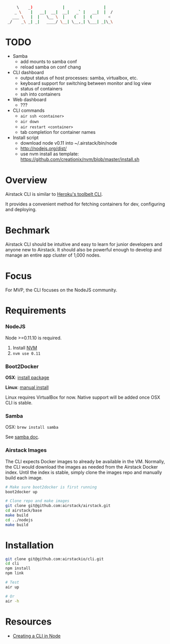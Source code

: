 ```bash
     \    _)             |                 |
    _ \    |   __|  __|  __|   _` |   __|  |  /
   ___ \   |  |   \__ \  |    (   |  (       <
 _/    _\ _| _|   ____/ \__| \__,_| \___| _|\_\
```


# TODO

- Samba
  - add mounts to samba conf
  - reload samba on conf chang
- CLI dashboard
  - output status of host processes: samba, virtualbox, etc.
  - keyboard support for switching between monitor and log view
  - status of containers
  - ssh into containers
- Web dashboard
  - ???
- CLI commands
  - `air ssh <container>`
  - `air down`
  - `air restart <container>`
  - tab completion for container names
- Install script
  - download node v0.11 into ~/.airstack/bin/node
  - http://nodejs.org/dist/
  - use nvm install as template: https://github.com/creationix/nvm/blob/master/install.sh



# Overview

Airstack CLI is similar to [Heroku's toolbelt CLI](https://toolbelt.heroku.com/).

It provides a convenient method for fetching containers for dev, configuring and deploying.


# Bechmark

Airstack CLI should be intuitive and easy to learn for junior developers and anyone new to Airstack.
It should also be powerful enough to develop and manage an entire app cluster of 1,000 nodes.


# Focus

For MVP, the CLI focuses on the NodeJS community.


# Requirements

### NodeJS

Node >=0.11.10 is required.

1. Install [NVM](https://github.com/creationix/nvm)
2. `nvm use 0.11`

### Boot2Docker

**OSX**: [install package](http://docs.docker.com/installation/mac/)

**Linux**: [manual install](https://github.com/boot2docker/boot2docker#installation)

Linux requires VirtualBox for now. Native support will be added once
OSX CLI is stable.

### Samba

OSX: `brew install samba`

See [samba doc](https://github.com/airstack/docs/blob/master/samba.md).

### Airstack Images

The CLI expects Docker images to already be available in the VM.
Normally, the CLI would download the images as needed from the Airstack
Docker index. Until the index is stable, simply clone the images repo
and manually build each image.

```bash
# Make sure boot2docker is first running
boot2docker up

# Clone repo and make images
git clone git@github.com:airstack/airstack.git
cd airstack/base
make build
cd ../nodejs
make build
```


# Installation

```bash
git clone git@github.com:airstackio/cli.git
cd cli
npm install
npm link

# Test
air up

# Or
air -h
```


# Resources

* [Creating a CLI in Node](http://michaelbrooks.ca/deck/jsconf2013/)


